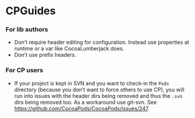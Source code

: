 CPGuides
========

### For lib authors

* Don’t require header editing for configuration. Instead use properties at runtime or a var like CocoaLumberjack does.
* Don’t use prefix headers.


### For CP users

* If your project is kept in SVN and you want to check-in the `Pods` directory (because you don’t want to force others to use CP), you will run into issues with the header dirs being removed and thus the `.svn` dirs being removed too. As a workaround use git-svn. See https://github.com/CocoaPods/CocoaPods/issues/247.